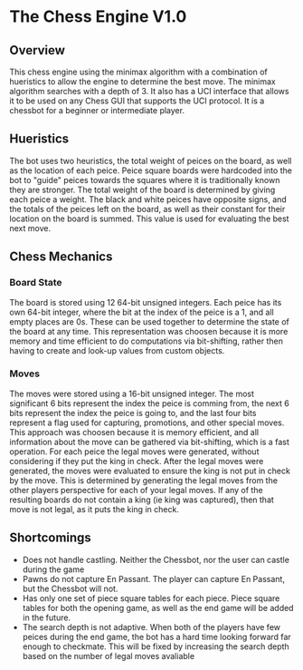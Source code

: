 # The Chess Engine V1.0
## Overview
This chess engine using the minimax algorithm with a combination of hueristics to allow the engine to determine the best move. The minimax algorithm searches with a depth of 3. 
It also has a UCI interface that allows it to be used on any Chess GUI that supports the UCI protocol. It is a chessbot for a beginner or intermediate player.

## Hueristics
The bot uses two heuristics, the total weight of peices on the board, as well as the location of each peice. Peice square boards were hardcoded into the bot to "guide" peices towards
the squares where it is traditionally known they are stronger. The total weight of the board is determined by giving each peice a weight. The black and white peices have opposite
signs, and the totals of the peices left on the board, as well as their constant for their location on the board is summed. This value is used for evaluating the best next move.

## Chess Mechanics
### Board State
The board is stored using 12 64-bit unsigned integers. Each peice has its own 64-bit integer, where the bit at the index of the peice is a 1, and all empty places are 0s. These can be used together to determine the state of the board
at any time. This representation was choosen because it is more memory and time efficient to do computations via bit-shifting, rather then having to create and look-up values from custom objects.

### Moves
The moves were stored using a 16-bit unsigned integer. The most significant 6 bits represent the index the peice is comming from, the next 6 bits represent the index the peice is going
to, and the last four bits represent a flag used for capturing, promotions, and other special moves. This approach was choosen because it is memory efficient, and all information 
about the move can be gathered via bit-shifting, which is a fast operation. For each peice the legal moves were generated, without considering if they put the king in check. 
After the legal moves were generated, the moves were evaluated to ensure the king is not put in check by the move. This is determined by generating the legal moves from the other
players perspective for each of your legal moves. If any of the resulting boards do not contain a king (ie king was captured), then that move is not legal, as it puts the king in check.

## Shortcomings
- Does not handle castling. Neither the Chessbot, nor the user can castle during the game
- Pawns do not capture En Passant. The player can capture En Passant, but the Chessbot will not.
- Has only one set of piece square tables for each piece. Piece square tables for both the opening game, as well as the end game will be added in the future.
- The search depth is not adaptive. When both of the players have few peices during the end game, the bot has a hard time looking forward far enough to checkmate. This will be fixed by increasing the search depth based on the number of legal moves avaliable
